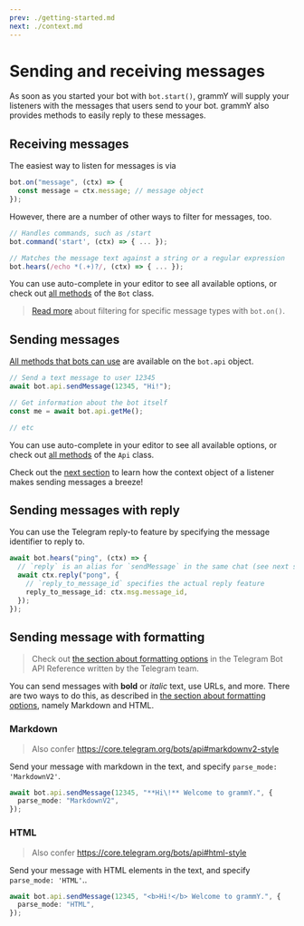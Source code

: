 ```yaml
---
prev: ./getting-started.md
next: ./context.md
---
```


# Sending and receiving messages

As soon as you started your bot with `bot.start()`, grammY will supply your listeners with the messages that users send to your bot.
grammY also provides methods to easily reply to these messages.

## Receiving messages

The easiest way to listen for messages is via

```ts
bot.on("message", (ctx) => {
  const message = ctx.message; // message object
});
```

However, there are a number of other ways to filter for messages, too.

```ts
// Handles commands, such as /start
bot.command('start', (ctx) => { ... });

// Matches the message text against a string or a regular expression
bot.hears(/echo *(.+)?/, (ctx) => { ... });
```

You can use auto-complete in your editor to see all available options, or check out [all methods](https://doc.deno.land/https/deno.land/x/grammy/mod.ts#Bot) of the `Bot` class.

> [Read more](./filter-queries.md) about filtering for specific message types with `bot.on()`.

## Sending messages

[All methods that bots can use](https://core.telegram.org/bots/api#available-methods) are available on the `bot.api` object.

```ts
// Send a text message to user 12345
await bot.api.sendMessage(12345, "Hi!");

// Get information about the bot itself
const me = await bot.api.getMe();

// etc
```

You can use auto-complete in your editor to see all available options, or check out [all methods](https://doc.deno.land/https/deno.land/x/grammy/mod.ts#Api) of the `Api` class.

Check out the [next section](./context.md) to learn how the context object of a listener makes sending messages a breeze!

## Sending messages with reply

You can use the Telegram reply-to feature by specifying the message identifier to reply to.

```ts
await bot.hears("ping", (ctx) => {
  // `reply` is an alias for `sendMessage` in the same chat (see next section)
  await ctx.reply("pong", {
    // `reply_to_message_id` specifies the actual reply feature
    reply_to_message_id: ctx.msg.message_id,
  });
});
```

## Sending message with formatting

> Check out [the section about formatting options](https://core.telegram.org/bots/api#formatting-options) in the Telegram Bot API Reference written by the Telegram team.

You can send messages with **bold** or _italic_ text, use URLs, and more.
There are two ways to do this, as described in [the section about formatting options](https://core.telegram.org/bots/api#formatting-options), namely Markdown and HTML.

### Markdown

> Also confer <https://core.telegram.org/bots/api#markdownv2-style>

Send your message with markdown in the text, and specify `parse_mode: 'MarkdownV2'`.

```ts
await bot.api.sendMessage(12345, "**Hi\!** Welcome to grammY.", {
  parse_mode: "MarkdownV2",
});
```

### HTML

> Also confer <https://core.telegram.org/bots/api#html-style>

Send your message with HTML elements in the text, and specify `parse_mode: 'HTML'`..

```ts
await bot.api.sendMessage(12345, "<b>Hi!</b> Welcome to grammY.", {
  parse_mode: "HTML",
});
```
